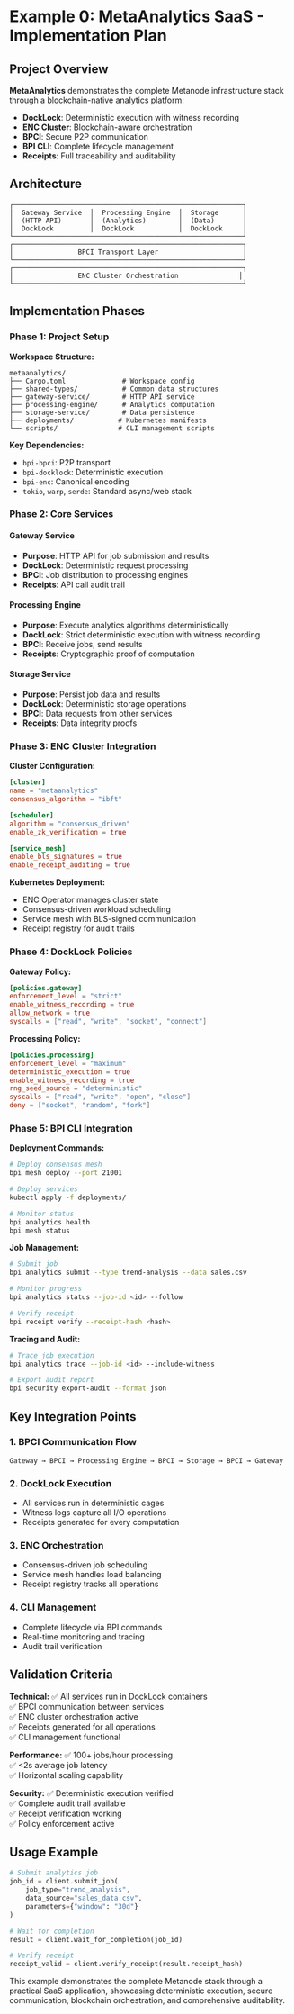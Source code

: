 # Example 0: MetaAnalytics SaaS - Implementation Plan

## Project Overview

**MetaAnalytics** demonstrates the complete Metanode infrastructure stack through a blockchain-native analytics platform:

- **DockLock**: Deterministic execution with witness recording
- **ENC Cluster**: Blockchain-aware orchestration
- **BPCI**: Secure P2P communication
- **BPI CLI**: Complete lifecycle management
- **Receipts**: Full traceability and auditability

## Architecture

```
┌─────────────────────────────────────────────────────────┐
│  Gateway Service  │  Processing Engine  │  Storage      │
│  (HTTP API)       │  (Analytics)        │  (Data)       │
│  DockLock         │  DockLock           │  DockLock     │
└─────────────────────────────────────────────────────────┘
┌─────────────────────────────────────────────────────────┐
│                BPCI Transport Layer                     │
└─────────────────────────────────────────────────────────┘
┌─────────────────────────────────────────────────────────┐
│                ENC Cluster Orchestration               │
└─────────────────────────────────────────────────────────┘
```

## Implementation Phases

### Phase 1: Project Setup

**Workspace Structure:**
```
metaanalytics/
├── Cargo.toml              # Workspace config
├── shared-types/           # Common data structures
├── gateway-service/        # HTTP API service
├── processing-engine/      # Analytics computation
├── storage-service/        # Data persistence
├── deployments/           # Kubernetes manifests
└── scripts/               # CLI management scripts
```

**Key Dependencies:**
- `bpi-bpci`: P2P transport
- `bpi-docklock`: Deterministic execution
- `bpi-enc`: Canonical encoding
- `tokio`, `warp`, `serde`: Standard async/web stack

### Phase 2: Core Services

#### Gateway Service
- **Purpose**: HTTP API for job submission and results
- **DockLock**: Deterministic request processing
- **BPCI**: Job distribution to processing engines
- **Receipts**: API call audit trail

#### Processing Engine  
- **Purpose**: Execute analytics algorithms deterministically
- **DockLock**: Strict deterministic execution with witness recording
- **BPCI**: Receive jobs, send results
- **Receipts**: Cryptographic proof of computation

#### Storage Service
- **Purpose**: Persist job data and results
- **DockLock**: Deterministic storage operations
- **BPCI**: Data requests from other services
- **Receipts**: Data integrity proofs

### Phase 3: ENC Cluster Integration

**Cluster Configuration:**
```toml
[cluster]
name = "metaanalytics"
consensus_algorithm = "ibft"

[scheduler]
algorithm = "consensus_driven"
enable_zk_verification = true

[service_mesh]
enable_bls_signatures = true
enable_receipt_auditing = true
```

**Kubernetes Deployment:**
- ENC Operator manages cluster state
- Consensus-driven workload scheduling
- Service mesh with BLS-signed communication
- Receipt registry for audit trails

### Phase 4: DockLock Policies

**Gateway Policy:**
```toml
[policies.gateway]
enforcement_level = "strict"
enable_witness_recording = true
allow_network = true
syscalls = ["read", "write", "socket", "connect"]
```

**Processing Policy:**
```toml
[policies.processing]
enforcement_level = "maximum"
deterministic_execution = true
enable_witness_recording = true
rng_seed_source = "deterministic"
syscalls = ["read", "write", "open", "close"]
deny = ["socket", "random", "fork"]
```

### Phase 5: BPI CLI Integration

**Deployment Commands:**
```bash
# Deploy consensus mesh
bpi mesh deploy --port 21001

# Deploy services
kubectl apply -f deployments/

# Monitor status
bpi analytics health
bpi mesh status
```

**Job Management:**
```bash
# Submit job
bpi analytics submit --type trend-analysis --data sales.csv

# Monitor progress
bpi analytics status --job-id <id> --follow

# Verify receipt
bpi receipt verify --receipt-hash <hash>
```

**Tracing and Audit:**
```bash
# Trace job execution
bpi analytics trace --job-id <id> --include-witness

# Export audit report
bpi security export-audit --format json
```

## Key Integration Points

### 1. BPCI Communication Flow
```
Gateway → BPCI → Processing Engine → BPCI → Storage → BPCI → Gateway
```

### 2. DockLock Execution
- All services run in deterministic cages
- Witness logs capture all I/O operations
- Receipts generated for every computation

### 3. ENC Orchestration
- Consensus-driven job scheduling
- Service mesh handles load balancing
- Receipt registry tracks all operations

### 4. CLI Management
- Complete lifecycle via BPI commands
- Real-time monitoring and tracing
- Audit trail verification

## Validation Criteria

**Technical:**
✅ All services run in DockLock containers  
✅ BPCI communication between services  
✅ ENC cluster orchestration active  
✅ Receipts generated for all operations  
✅ CLI management functional  

**Performance:**
✅ 100+ jobs/hour processing  
✅ <2s average job latency  
✅ Horizontal scaling capability  

**Security:**
✅ Deterministic execution verified  
✅ Complete audit trail available  
✅ Receipt verification working  
✅ Policy enforcement active  

## Usage Example

```python
# Submit analytics job
job_id = client.submit_job(
    job_type="trend_analysis",
    data_source="sales_data.csv",
    parameters={"window": "30d"}
)

# Wait for completion
result = client.wait_for_completion(job_id)

# Verify receipt
receipt_valid = client.verify_receipt(result.receipt_hash)
```

This example demonstrates the complete Metanode stack through a practical SaaS application, showcasing deterministic execution, secure communication, blockchain orchestration, and comprehensive auditability.